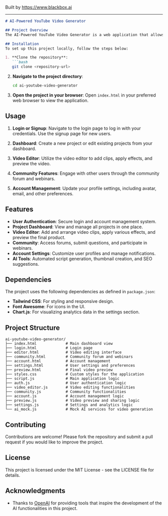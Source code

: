 
Built by https://www.blackbox.ai

---

```markdown
# AI-Powered YouTube Video Generator

## Project Overview
The AI-Powered YouTube Video Generator is a web application that allows users to create, edit, and manage videos enhanced through artificial intelligence tools. The project provides a user-friendly interface to handle projects, a video editor with various controls, and community features to enhance user experience and collaboration.

## Installation
To set up this project locally, follow the steps below:

1. **Clone the repository**:
   ```bash
   git clone <repository-url>
   ```

2. **Navigate to the project directory**:
   ```bash
   cd ai-youtube-video-generator
   ```

3. **Open the project in your browser**:
   Open `index.html` in your preferred web browser to view the application.

## Usage
1. **Login or Signup**: Navigate to the login page to log in with your credentials. Use the signup page for new users.
   
2. **Dashboard**: Create a new project or edit existing projects from your dashboard.

3. **Video Editor**: Utilize the video editor to add clips, apply effects, and preview the video.

4. **Community Features**: Engage with other users through the community forum and webinars.

5. **Account Management**: Update your profile settings, including avatar, email, and other preferences.

## Features
- **User Authentication**: Secure login and account management system.
- **Project Dashboard**: View and manage all projects in one place.
- **Video Editor**: Add and arrange video clips, apply various effects, and preview the final product.
- **Community**: Access forums, submit questions, and participate in webinars.
- **Account Settings**: Customize user profiles and manage notifications.
- **AI Tools**: Automated script generation, thumbnail creation, and SEO suggestions.

## Dependencies
The project uses the following dependencies as defined in `package.json`:
- **Tailwind CSS**: For styling and responsive design.
- **Font Awesome**: For icons in the UI.
- **Chart.js**: For visualizing analytics data in the settings section.

## Project Structure
```
ai-youtube-video-generator/
├── index.html             # Main dashboard view
├── login.html             # Login page
├── editor.html            # Video editing interface
├── community.html         # Community forum and webinars
├── account.html           # Account management
├── settings.html          # User settings and preferences
├── preview.html           # Final video preview
├── styles.css             # Custom styles for the application
├── script.js              # Main application logic
├── auth.js                # User authentication logic
├── video_editor.js        # Video editing functionalities
├── community.js           # Community functionalities
├── account.js             # Account management logic
├── preview.js             # Video preview and sharing logic
├── settings.js            # Settings and analytics logic
└── ai_mock.js             # Mock AI services for video generation
```

## Contributing
Contributions are welcome! Please fork the repository and submit a pull request if you would like to improve the project.

## License
This project is licensed under the MIT License - see the LICENSE file for details.

## Acknowledgments
- Thanks to [OpenAI](https://openai.com/) for providing tools that inspire the development of the AI functionalities in this project.
```
